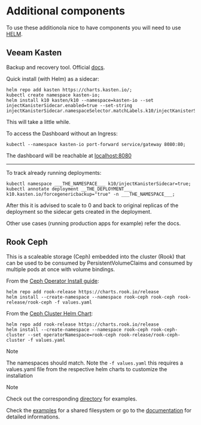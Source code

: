 # Additional components
To use these additionola nice to have components you will need to use [HELM](https://helm.sh/docs/intro/install/).

## Veeam Kasten
Backup and recovery tool.
Official [docs](https://docs.kasten.io/7.0.7/index.html).

Quick install (with Helm) as a sidecar:
```
helm repo add kasten https://charts.kasten.io/;
kubectl create namespace kasten-io;
helm install k10 kasten/k10 --namespace=kasten-io --set injectKanisterSidecar.enabled=true --set-string injectKanisterSidecar.namespaceSelector.matchLabels.k10/injectKanisterSidecar=true;
```
This will take a little while.

To access the Dashboard without an Ingress:
```
kubectl --namespace kasten-io port-forward service/gateway 8080:80;
```

The dashboard will be reachable at [localhost:8080](localhost:8080)

---

To track already running deployments:
```
kubectl namespace ___THE_NAMESPACE___ k10/injectKanisterSidecar=true;
kubectl annotate deployment __THE_DEPLOYMENT___ k10.kasten.io/forcegenericbackup="true" -n ___THE_NAMESPACE___;
```

After this it is advised to scale to 0 and back to original replicas of the deployment so the sidecar gets created in the deployment.

Other use cases (running production apps for example) refer the docs.


## Rook Ceph
This is a scaleable storage (Ceph) embedded into the cluster (Rook) that can be used to be consumed by PersistentVolumeClaims and consumed by multiple pods at once with volume bindings.

From the [Ceph Operator Install guide](https://rook.io/docs/rook/latest-release/Helm-Charts/operator-chart/#installing):
```
helm repo add rook-release https://charts.rook.io/release
helm install --create-namespace --namespace rook-ceph rook-ceph rook-release/rook-ceph -f values.yaml
```

From the [Ceph Cluster Helm Chart](https://rook.io/docs/rook/latest-release/Helm-Charts/ceph-cluster-chart/#release):
```
helm repo add rook-release https://charts.rook.io/release
helm install --create-namespace --namespace rook-ceph rook-ceph-cluster --set operatorNamespace=rook-ceph rook-release/rook-ceph-cluster -f values.yaml
```

> [!NOTE]
> The namespaces should match.
> Note the `-f values.yaml` this requires a values.yaml file from the respective helm charts to customize the installation

> [!NOTE]
> Check out the corresponding [directory](rook-ceph/) for examples.

Check the [examples](examples/) for a shared filesystem or go to the [documentation](https://rook.io/docs/rook/latest-release/Storage-Configuration/Shared-Filesystem-CephFS/filesystem-storage/) for detailed informations.
